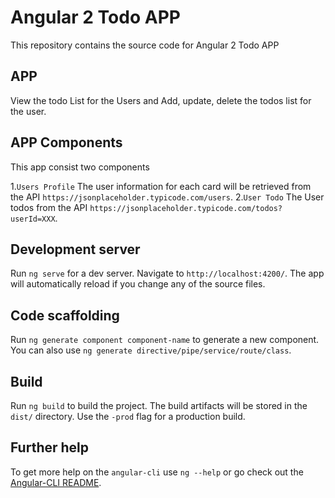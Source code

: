 # Angular 2 Todo APP

This repository contains the source code for Angular 2 Todo APP

## APP

View the todo List for the Users and Add, update, delete the todos list for the user.

## APP Components

This app consist two components

1.`Users Profile`
  The user information for each card will be retrieved from the API `https://jsonplaceholder.typicode.com/users`. 
2.`User Todo`
  The User todos from the API `https://jsonplaceholder.typicode.com/todos?userId=XXX`.

## Development server
Run `ng serve` for a dev server. Navigate to `http://localhost:4200/`. The app will automatically reload if you change any of the source files.

## Code scaffolding

Run `ng generate component component-name` to generate a new component. You can also use `ng generate directive/pipe/service/route/class`.

## Build

Run `ng build` to build the project. The build artifacts will be stored in the `dist/` directory. Use the `-prod` flag for a production build.

## Further help

To get more help on the `angular-cli` use `ng --help` or go check out the [Angular-CLI README](https://github.com/angular/angular-cli/blob/master/README.md).
